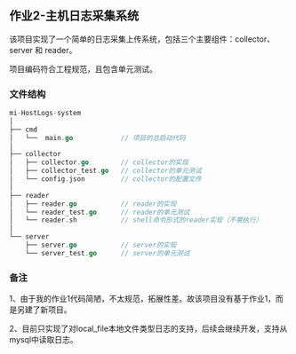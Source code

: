 ## 作业2-主机日志采集系统

该项目实现了一个简单的日志采集上传系统，包括三个主要组件：collector、server 和 reader。

项目编码符合工程规范，且包含单元测试。

### 文件结构

```go
mi-HostLogs-system
│
├── cmd
│	└──  main.go 			// 项目的总启动代码
│
├── collector
│	├── collector.go		// collector的实现
│	├── collector_test.go	// collector的单元测试
│	└── config.json			// collector的配置文件
│
├── reader
│	├── reader.go			// reader的实现
│	└── reader_test.go		// reader的单元测试
│	└── reader.sh			// shell命令形式的reader实现（不需执行）
│
└── server
	├── server.go			// server的实现
	└── server_test.go		// server的单元测试
```

### 备注

1、由于我的作业1代码简陋，不太规范，拓展性差。故该项目没有基于作业1，而是另建了新项目。

2、目前只实现了对local_file本地文件类型日志的支持，后续会继续开发，支持从mysql中读取日志。

